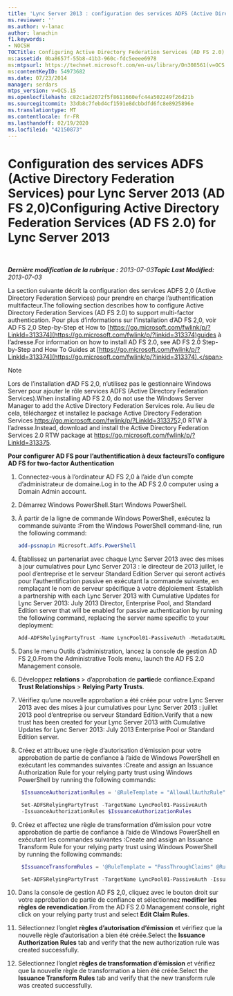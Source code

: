 ```yaml
---
title: 'Lync Server 2013 : configuration des services ADFS (Active Directory Federation Services) (AD FS 2,0)'
ms.reviewer: ''
ms.author: v-lanac
author: lanachin
f1.keywords:
- NOCSH
TOCTitle: Configuring Active Directory Federation Services (AD FS 2.0)
ms:assetid: 0ba8657f-55b8-41b3-960c-fdc5eeee6978
ms:mtpsurl: https://technet.microsoft.com/en-us/library/Dn308561(v=OCS.15)
ms:contentKeyID: 54973682
ms.date: 07/23/2014
manager: serdars
mtps_version: v=OCS.15
ms.openlocfilehash: c82c1ad2072f5f8611660efc44a502249f26d21b
ms.sourcegitcommit: 33db8c7febd4cf1591e8dcbbdfd6fc8e8925896e
ms.translationtype: MT
ms.contentlocale: fr-FR
ms.lasthandoff: 02/19/2020
ms.locfileid: "42150873"
---
```

<div data-xmlns="http://www.w3.org/1999/xhtml">

<div class="topic" data-xmlns="http://www.w3.org/1999/xhtml" data-msxsl="urn:schemas-microsoft-com:xslt" data-cs="http://msdn.microsoft.com/">

<div data-asp="https://msdn2.microsoft.com/asp">

# <a name="configuring-active-directory-federation-services-ad-fs-20-for-lync-server-2013"></a><span data-ttu-id="16822-102">Configuration des services ADFS (Active Directory Federation Services) pour Lync Server 2013 (AD FS 2,0)</span><span class="sxs-lookup"><span data-stu-id="16822-102">Configuring Active Directory Federation Services (AD FS 2.0) for Lync Server 2013</span></span>

</div>

<div id="mainSection">

<div id="mainBody">

<span> </span>

<span data-ttu-id="16822-103">_**Dernière modification de la rubrique :** 2013-07-03_</span><span class="sxs-lookup"><span data-stu-id="16822-103">_**Topic Last Modified:** 2013-07-03_</span></span>

<span data-ttu-id="16822-104">La section suivante décrit la configuration des services ADFS 2,0 (Active Directory Federation Services) pour prendre en charge l’authentification multifacteur.</span><span class="sxs-lookup"><span data-stu-id="16822-104">The following section describes how to configure Active Directory Federation Services (AD FS 2.0) to support multi-factor authentication.</span></span> <span data-ttu-id="16822-105">Pour plus d’informations sur l’installation d’AD FS 2,0, voir AD FS 2,0 Step-by-Step et How to [https://go.microsoft.com/fwlink/p/?LinkId=313374](https://go.microsoft.com/fwlink/p/?linkid=313374)guides à l’adresse.</span><span class="sxs-lookup"><span data-stu-id="16822-105">For information on how to install AD FS 2.0, see AD FS 2.0 Step-by-Step and How To Guides at [https://go.microsoft.com/fwlink/p/?LinkId=313374](https://go.microsoft.com/fwlink/p/?linkid=313374).</span></span>

<div class="">


> [!NOTE]  
> <span data-ttu-id="16822-106">Lors de l’installation d’AD FS 2,0, n’utilisez pas le gestionnaire Windows Server pour ajouter le rôle services ADFS (Active Directory Federation Services).</span><span class="sxs-lookup"><span data-stu-id="16822-106">When installing AD FS 2.0, do not use the Windows Server Manager to add the Active Directory Federation Services role.</span></span> <span data-ttu-id="16822-107">Au lieu de cela, téléchargez et installez le package Active Directory Federation Services <A href="https://go.microsoft.com/fwlink/p/?linkid=313375">https://go.microsoft.com/fwlink/p/?LinkId=313375</A>2,0 RTW à l’adresse.</span><span class="sxs-lookup"><span data-stu-id="16822-107">Instead, download and install the Active Directory Federation Services 2.0 RTW package at <A href="https://go.microsoft.com/fwlink/p/?linkid=313375">https://go.microsoft.com/fwlink/p/?LinkId=313375</A>.</span></span>



</div>

<div>


<span data-ttu-id="16822-108">**Pour configurer AD FS pour l’authentification à deux facteurs**</span><span class="sxs-lookup"><span data-stu-id="16822-108">**To configure AD FS for two-factor Authentication**</span></span>

1.  <span data-ttu-id="16822-109">Connectez-vous à l’ordinateur AD FS 2,0 à l’aide d’un compte d’administrateur de domaine.</span><span class="sxs-lookup"><span data-stu-id="16822-109">Log in to the AD FS 2.0 computer using a Domain Admin account.</span></span>

2.  <span data-ttu-id="16822-110">Démarrez Windows PowerShell.</span><span class="sxs-lookup"><span data-stu-id="16822-110">Start Windows PowerShell.</span></span>

3.  <span data-ttu-id="16822-111">À partir de la ligne de commande Windows PowerShell, exécutez la commande suivante :</span><span class="sxs-lookup"><span data-stu-id="16822-111">From the Windows PowerShell command-line, run the following command:</span></span>
    ```powershell
    add-pssnapin Microsoft.Adfs.PowerShell
    ```
4.  <span data-ttu-id="16822-112">Établissez un partenariat avec chaque Lync Server 2013 avec des mises à jour cumulatives pour Lync Server 2013 : le directeur de 2013 juillet, le pool d’entreprise et le serveur Standard Edition Server qui seront activés pour l’authentification passive en exécutant la commande suivante, en remplaçant le nom de serveur spécifique à votre déploiement :</span><span class="sxs-lookup"><span data-stu-id="16822-112">Establish a partnership with each Lync Server 2013 with Cumulative Updates for Lync Server 2013: July 2013 Director, Enterprise Pool, and Standard Edition server that will be enabled for passive authentication by running the following command, replacing the server name specific to your deployment:</span></span>
    ```powershell
    Add-ADFSRelyingPartyTrust -Name LyncPool01-PassiveAuth -MetadataURL https://lyncpool01.contoso.com/passiveauth/federationmetadata/2007-06/federationmetadata.xml
     ```
5.  <span data-ttu-id="16822-113">Dans le menu Outils d’administration, lancez la console de gestion AD FS 2,0.</span><span class="sxs-lookup"><span data-stu-id="16822-113">From the Administrative Tools menu, launch the AD FS 2.0 Management console.</span></span>

6.  <span data-ttu-id="16822-114">Développez **relations** \> d’approbation de **partie**de confiance.</span><span class="sxs-lookup"><span data-stu-id="16822-114">Expand **Trust Relationships** \> **Relying Party Trusts**.</span></span>

7.  <span data-ttu-id="16822-115">Vérifiez qu’une nouvelle approbation a été créée pour votre Lync Server 2013 avec des mises à jour cumulatives pour Lync Server 2013 : juillet 2013 pool d’entreprise ou serveur Standard Edition.</span><span class="sxs-lookup"><span data-stu-id="16822-115">Verify that a new trust has been created for your Lync Server 2013 with Cumulative Updates for Lync Server 2013: July 2013 Enterprise Pool or Standard Edition server.</span></span>

8.  <span data-ttu-id="16822-116">Créez et attribuez une règle d’autorisation d’émission pour votre approbation de partie de confiance à l’aide de Windows PowerShell en exécutant les commandes suivantes :</span><span class="sxs-lookup"><span data-stu-id="16822-116">Create and assign an Issuance Authorization Rule for your relying party trust using Windows PowerShell by running the following commands:</span></span>
    
       ```powershell
        $IssuanceAuthorizationRules = '@RuleTemplate = "AllowAllAuthzRule" => issue(Type = "http://schemas.microsoft.com/authorization/claims/permit", Value = "true");'
       ```
    
       ```powershell
        Set-ADFSRelyingPartyTrust -TargetName LyncPool01-PassiveAuth 
        -IssuanceAuthorizationRules $IssuanceAuthorizationRules
       ```

9.  <span data-ttu-id="16822-117">Créez et affectez une règle de transformation d’émission pour votre approbation de partie de confiance à l’aide de Windows PowerShell en exécutant les commandes suivantes :</span><span class="sxs-lookup"><span data-stu-id="16822-117">Create and assign an Issuance Transform Rule for your relying party trust using Windows PowerShell by running the following commands:</span></span>
    
       ```powershell
        $IssuanceTransformRules = '@RuleTemplate = "PassThroughClaims" @RuleName = "Sid" c:[Type == "http://schemas.microsoft.com/ws/2008/06/identity/claims/primarysid"]=> issue(claim = c);'
       ```
    
       ```powershell
        Set-ADFSRelyingPartyTrust -TargetName LyncPool01-PassiveAuth -IssuanceTransformRules $IssuanceTransformRules
       ```

10. <span data-ttu-id="16822-118">Dans la console de gestion AD FS 2,0, cliquez avec le bouton droit sur votre approbation de partie de confiance et sélectionnez **modifier les règles de revendication**.</span><span class="sxs-lookup"><span data-stu-id="16822-118">From the AD FS 2.0 Management console, right click on your relying party trust and select **Edit Claim Rules**.</span></span>

11. <span data-ttu-id="16822-119">Sélectionnez l’onglet **règles d’autorisation d’émission** et vérifiez que la nouvelle règle d’autorisation a bien été créée.</span><span class="sxs-lookup"><span data-stu-id="16822-119">Select the **Issuance Authorization Rules** tab and verify that the new authorization rule was created successfully.</span></span>

12. <span data-ttu-id="16822-120">Sélectionnez l’onglet **règles de transformation d’émission** et vérifiez que la nouvelle règle de transformation a bien été créée.</span><span class="sxs-lookup"><span data-stu-id="16822-120">Select the **Issuance Transform Rules** tab and verify that the new transform rule was created successfully.</span></span>

</div>

</div>

<span> </span>

</div>

</div>

</div>

